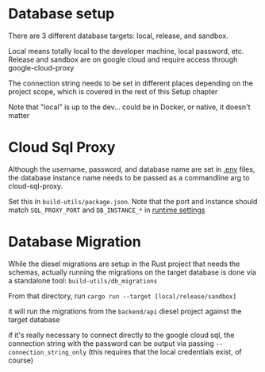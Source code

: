 # Database setup

There are 3 different database targets: local, release, and sandbox.

Local means totally local to the developer machine, local password, etc. 
Release and sandbox are on google cloud and require access through google-cloud-proxy

The connection string needs to be set in different places depending on the project scope, which is covered in the rest of this Setup chapter

Note that "local" is up to the dev... could be in Docker, or native, it doesn't matter

# Cloud Sql Proxy

Although the username, password, and database name are set in [.env](../dot-env/dot_env.md) files, the database instance name needs to be passed as a commandline arg to cloud-sql-proxy.

Set this in `build-utils/package.json`. Note that the port and instance should match `SQL_PROXY_PORT` and `DB_INSTANCE_*` in [runtime settings](../runtime-settings/runtime_settings.md)

# Database Migration

While the diesel migrations are setup in the Rust project that needs the schemas, actually running the migrations on the target database is done via a standalone tool: `build-utils/db_migrations`

From that directory, run `cargo run --target [local/release/sandbox]`

it will run the migrations from the `backend/api` diesel project against the target database

if it's really necessary to connect directly to the google cloud sql, the connection string with the password can be output via passing `--connection_string_only` (this requires that the local credentials exist, of course)
